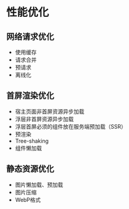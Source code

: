 # 性能优化

## 网络请求优化

- 使用缓存
- 请求合并
- 预请求
- 离线化



## 首屏渲染优化

- 宿主页面非首屏资源异步加载
- 浮层非首屏资源异步加载
- 浮层首屏必须的组件放在服务端预加载（SSR）
- 预渲染
- Tree-shaking
- 组件懒加载



## 静态资源优化

- 图片懒加载、预加载
- 图片压缩
- WebP格式